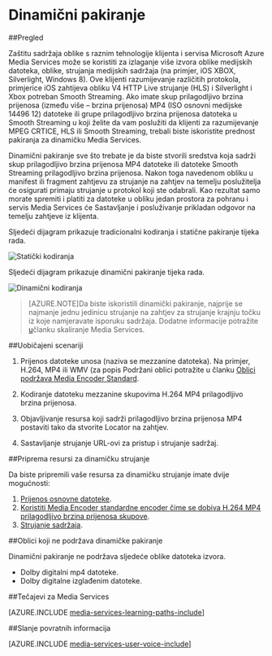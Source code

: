 <properties
    pageTitle="Pregled dinamički pakiranje | Microsoft Azure"
    description="Tema daje i pregled dinamički pakiranju."
    authors="Juliako"
    manager="erikre"
    editor=""
    services="media-services"
    documentationCenter=""/>

<tags
    ms.service="media-services"
    ms.workload="media"
    ms.tgt_pltfrm="na"
    ms.devlang="na"
    ms.topic="article"
    ms.date="10/24/2016" 
    ms.author="juliako"/>


# <a name="dynamic-packaging"></a>Dinamični pakiranje

##<a name="overview"></a>Pregled

Zaštitu sadržaja oblike s raznim tehnologije klijenta i servisa Microsoft Azure Media Services može se koristiti za izlaganje više izvora oblike medijskih datoteka, oblike, strujanja medijskih sadržaja (na primjer, iOS XBOX, Silverlight, Windows 8). Ove klijenti razumijevanje različitih protokola, primjerice iOS zahtijeva obliku V4 HTTP Live strujanje (HLS) i Silverlight i Xbox potreban Smooth Streaming. Ako imate skup prilagodljivo brzina prijenosa (između više – brzina prijenosa) MP4 (ISO osnovni medijske 14496 12) datoteke ili grupe prilagodljivo brzina prijenosa datoteka u Smooth Streaming u koji želite da vam poslužiti da klijenti za razumijevanje MPEG CRTICE, HLS ili Smooth Streaming, trebali biste iskoristite prednost pakiranja za dinamičku Media Services.

Dinamični pakiranje sve što trebate je da biste stvorili sredstva koja sadrži skup prilagodljivo brzina prijenosa MP4 datoteke ili datoteke Smooth Streaming prilagodljivo brzina prijenosa. Nakon toga navedenom obliku u manifest ili fragment zahtjevu za strujanje na zahtjev na temelju poslužitelja će osigurati primaju strujanje u protokol koji ste odabrali. Kao rezultat samo morate spremiti i platiti za datoteke u obliku jedan prostora za pohranu i servis Media Services će Sastavljanje i posluživanje prikladan odgovor na temelju zahtjeve iz klijenta.

Sljedeći dijagram prikazuje tradicionalni kodiranja i statične pakiranje tijeka rada.

![Statički kodiranja](./media/media-services-dynamic-packaging-overview/media-services-static-packaging.png)

Sljedeći dijagram prikazuje dinamični pakiranje tijeka rada.

![Dinamični kodiranja](./media/media-services-dynamic-packaging-overview/media-services-dynamic-packaging.png)


>[AZURE.NOTE]Da biste iskoristili dinamički pakiranje, najprije se najmanje jednu jedinicu strujanje na zahtjev za strujanje krajnju točku iz koje namjeravate isporuku sadržaja. Dodatne informacije potražite [u](media-services-portal-manage-streaming-endpoints.md)članku skaliranje Media Services.

##<a name="common-scenario"></a>Uobičajeni scenariji

1. Prijenos datoteke unosa (naziva se mezzanine datoteka). Na primjer, H.264, MP4 ili WMV (za popis Podržani oblici potražite u članku [Oblici podržava Media Encoder Standard](media-services-media-encoder-standard-formats.md).

1. Kodiranje datoteku mezzanine skupovima H.264 MP4 prilagodljivo brzina prijenosa.

1. Objavljivanje resursa koji sadrži prilagodljivo brzina prijenosa MP4 postaviti tako da stvorite Locator na zahtjev.

1. Sastavljanje strujanje URL-ovi za pristup i strujanje sadržaj.


##<a name="preparing-assets-for-dynamic-streaming"></a>Priprema resursi za dinamičku strujanje

Da biste pripremili vaše resursa za dinamičku strujanje imate dvije mogućnosti:

1. [Prijenos osnovne datoteke](media-services-dotnet-upload-files.md).
2. [Koristiti Media Encoder standardne encoder čime se dobiva H.264 MP4 prilagodljivo brzina prijenosa skupove](media-services-dotnet-encode-with-media-encoder-standard.md).
3. [Strujanje sadržaja](media-services-deliver-content-overview.md).


##<a id="unsupported_formats"></a>Oblici koji ne podržava dinamičke pakiranje

Dinamični pakiranje ne podržava sljedeće oblike datoteka izvora.

- Dolby digitalni mp4 datoteke.
- Dolby digitalne izglađenim datoteke.

##<a name="media-services-learning-paths"></a>Tečajevi za Media Services

[AZURE.INCLUDE [media-services-learning-paths-include](../../includes/media-services-learning-paths-include.md)]

##<a name="provide-feedback"></a>Slanje povratnih informacija

[AZURE.INCLUDE [media-services-user-voice-include](../../includes/media-services-user-voice-include.md)]

